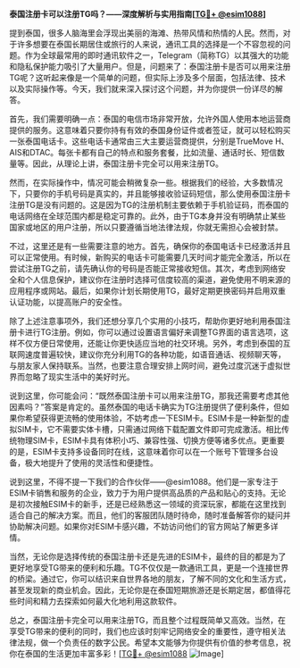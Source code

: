 **泰国注册卡可以注册TG吗？——深度解析与实用指南[[TG💪+ @esim1088](https://t.me/s/esim1088)]**

提到泰国，很多人脑海里会浮现出美丽的海滩、热带风情和热情的人民。然而，对于许多想要在泰国长期居住或旅行的人来说，通讯工具的选择是一个不容忽视的问题。作为全球最常用的即时通讯软件之一，Telegram（简称TG）以其强大的功能和隐私保护能力吸引了大量用户。但是，问题来了：泰国注册卡是否可以用来注册TG呢？这听起来像是一个简单的问题，但实际上涉及多个层面，包括法律、技术以及实际操作等。今天，我们就来深入探讨这个问题，并为你提供一份详尽的解答。

首先，我们需要明确一点：泰国的电信市场非常开放，允许外国人使用本地运营商提供的服务。这意味着只要你持有有效的泰国身份证件或者签证，就可以轻松购买一张泰国电话卡。这些电话卡通常由三大主要运营商提供，分别是TrueMove H、AIS和DTAC。每张卡都有自己的特点和服务套餐，比如流量、通话时长、短信数量等。因此，从理论上讲，泰国注册卡完全可以用来注册TG。

然而，在实际操作中，情况可能会稍微复杂一些。根据我们的经验，大多数情况下，只要你的手机号码是真实的，并且能够接收验证码短信，那么使用泰国注册卡注册TG是没有问题的。这是因为TG的注册机制主要依赖于手机验证码，而泰国的电话网络在全球范围内都是稳定可靠的。此外，由于TG本身并没有明确禁止某些国家或地区的用户注册，所以只要遵循当地法律法规，你就无需担心会被封禁。

不过，这里还是有一些需要注意的地方。首先，确保你的泰国电话卡已经激活并且可以正常使用。有时候，新购买的电话卡可能需要几天时间才能完全激活，所以在尝试注册TG之前，请先确认你的号码是否能正常接收短信。其次，考虑到网络安全和个人信息保护，建议你在注册时选择可信度较高的渠道，避免使用不明来源的应用程序或网站。最后，如果你计划长期使用TG，最好定期更换密码并启用双重认证功能，以提高账户的安全性。

除了上述注意事项外，我们还想分享几个实用的小技巧，帮助你更好地利用泰国注册卡进行TG注册。例如，你可以通过设置语言偏好来调整TG界面的语言选项，这样不仅方便日常使用，还能让你更快适应当地的社交环境。另外，考虑到泰国的互联网速度普遍较快，建议你充分利用TG的各种功能，如语音通话、视频聊天等，与朋友家人保持联系。当然，也要注意合理安排上网时间，避免过度沉迷于虚拟世界而忽略了现实生活中的美好时光。

说到这里，你可能会问：“既然泰国注册卡可以用来注册TG，那我还需要考虑其他因素吗？”答案是肯定的。虽然泰国的电话卡确实为TG注册提供了便利条件，但如果你希望获得更流畅的使用体验，不妨考虑一下ESIM卡。ESIM卡是一种新型的虚拟SIM卡，它不需要实体卡槽，只需通过网络下载配置文件即可完成激活。相比传统物理SIM卡，ESIM卡具有体积小巧、兼容性强、切换方便等诸多优点。更重要的是，ESIM卡支持多设备同时在线，这意味着你可以在一个账号下管理多台设备，极大地提升了使用的灵活性和便捷性。

说到这里，不得不提一下我们的合作伙伴——@esim1088。他们是一家专注于ESIM卡销售和服务的企业，致力于为用户提供高品质的产品和贴心的支持。无论是初次接触ESIM卡的新手，还是已经熟悉这一领域的资深玩家，都能在这里找到适合自己的解决方案。而且，他们的客服团队随时待命，随时准备解答你的疑问并协助解决问题。如果你对ESIM卡感兴趣，不妨访问他们的官方网站了解更多详情。

当然，无论你是选择传统的泰国注册卡还是先进的ESIM卡，最终的目的都是为了更好地享受TG带来的便利和乐趣。TG不仅仅是一款通讯工具，更是一个连接世界的桥梁。通过它，你可以结识来自世界各地的朋友，了解不同的文化和生活方式，甚至发现新的商业机会。因此，无论你是在泰国短期旅游还是长期定居，都值得花些时间和精力去探索如何最大化地利用这款软件。

总之，泰国注册卡完全可以用来注册TG，而且整个过程既简单又高效。当然，在享受TG带来的便利的同时，我们也应该时刻牢记网络安全的重要性，遵守相关法律法规，做一个负责任的数字公民。希望本文能够为你提供有价值的参考信息，祝你在泰国的生活更加丰富多彩！[[TG💪+ @esim1088](https://t.me/s/esim1088) ![Image](https://i.postimg.cc/4NQfJmqS/Snipaste-2025-05-13-00-14-12.png)]